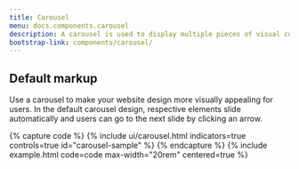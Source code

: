 ```yaml
---
title: Carousel
menu: docs.components.carousel
description: A carousel is used to display multiple pieces of visual content without taking up too much space. Carousels eliminate the need to scroll down the page to see all content and are a popular method of displaying marketing information.  
bootstrap-link: components/carousel/
---
```



## Default markup

Use a carousel to make your website design more visually appealing for users. In the default carousel design, respective elements slide automatically and users can go to the next slide by clicking an arrow.

{% capture code %}
{% include ui/carousel.html indicators=true controls=true id="carousel-sample" %}
{% endcapture %}
{% include example.html code=code max-width="20rem" centered=true %}
